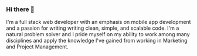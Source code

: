 ### Hi there 👋

I'm a full stack web developer with an emphasis on mobile app development and a passion for writing writing clean, simple, and scalable code. I'm a natural problem solver and I pride myself on my ability to work among many disciplines and apply the knowledge I've gained from working in Marketing and Project Management.
